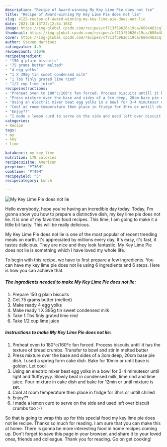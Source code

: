 ```yaml
---
description: "Recipe of Award-winning My Key Lime Pie does not lie"
title: "Recipe of Award-winning My Key Lime Pie does not lie"
slug: 4122-recipe-of-award-winning-my-key-lime-pie-does-not-lie
date: 2021-10-13T22:12:54.165Z
image: https://img-global.cpcdn.com/recipes/cf713f59626c19ca/680x482cq70/my-key-lime-pie-does-not-lie-recipe-main-photo.jpg
thumbnail: https://img-global.cpcdn.com/recipes/cf713f59626c19ca/680x482cq70/my-key-lime-pie-does-not-lie-recipe-main-photo.jpg
cover: https://img-global.cpcdn.com/recipes/cf713f59626c19ca/680x482cq70/my-key-lime-pie-does-not-lie-recipe-main-photo.jpg
author: Steven Martinez
ratingvalue: 4.9
reviewcount: 31046
recipeingredient:
- "150 g plain biscuits"
- "75 grams butter melted"
- "4 egg yolks"
- "1 X 395g tin sweet condensed milk"
- "1 Tbs finly grated lime rind"
- "1/2 cup lime juice"
recipeinstructions:
- "Preheat oven to 180°c/160°c fan forced. Process biscuits untill it has the texture of bread crumbs. Transfer to bowl and stir in melted butter"
- "Press mixture over the base and sides of a 3cm deep, 20cm base pie dish. I used a spring form cake dish. Bake for 10min or until base is golden. Let cool"
- "Using an electric mixer beat egg yolks in a bowl for 3-4 mimutesor until light and fluffyyyyy. Slowly beat in condensed milk, lime rind and lime juice. Pour mixture in cake dish and bake for 12min or until mixture is set."
- "Cool at room temperature then place in fridge for 3hrs or untill chilled"
- "Enjoy??"
- "I made a lemon curd to serve on the side and used left over biscuit crumbs too :-)"
categories:
- Recipe
tags:
- my
- key
- lime

katakunci: my key lime 
nutrition: 170 calories
recipecuisine: American
preptime: "PT36M"
cooktime: "PT49M"
recipeyield: "3"
recipecategory: Lunch

---
```



![My Key Lime Pie does not lie](https://img-global.cpcdn.com/recipes/cf713f59626c19ca/680x482cq70/my-key-lime-pie-does-not-lie-recipe-main-photo.jpg)

Hello everybody, hope you're having an incredible day today. Today, I'm gonna show you how to prepare a distinctive dish, my key lime pie does not lie. It is one of my favorites food recipes. This time, I am going to make it a little bit tasty. This will be really delicious.

My Key Lime Pie does not lie is one of the most popular of recent trending meals on earth. It's appreciated by millions every day. It's easy, it's fast, it tastes delicious. They are nice and they look fantastic. My Key Lime Pie does not lie is something which I have loved my whole life.




To begin with this recipe, we have to first prepare a few ingredients. You can have my key lime pie does not lie using 6 ingredients and 6 steps. Here is how you can achieve that.

<!--inarticleads1-->

##### The ingredients needed to make My Key Lime Pie does not lie:

1. Prepare 150 g plain biscuits
1. Get 75 grams butter (melted)
1. Make ready 4 egg yolks
1. Make ready 1 X 395g tin sweet condensed milk
1. Take 1 Tbs finly grated lime rind
1. Take 1/2 cup lime juice




<!--inarticleads2-->

##### Instructions to make My Key Lime Pie does not lie:

1. Preheat oven to 180°c/160°c fan forced. Process biscuits untill it has the texture of bread crumbs. Transfer to bowl and stir in melted butter
1. Press mixture over the base and sides of a 3cm deep, 20cm base pie dish. I used a spring form cake dish. Bake for 10min or until base is golden. Let cool
1. Using an electric mixer beat egg yolks in a bowl for 3-4 mimutesor until light and fluffyyyyy. Slowly beat in condensed milk, lime rind and lime juice. Pour mixture in cake dish and bake for 12min or until mixture is set.
1. Cool at room temperature then place in fridge for 3hrs or untill chilled
1. Enjoy??
1. I made a lemon curd to serve on the side and used left over biscuit crumbs too :-)




So that is going to wrap this up for this special food my key lime pie does not lie recipe. Thanks so much for reading. I am sure that you can make this at home. There is gonna be more interesting food in home recipes coming up. Don't forget to save this page in your browser, and share it to your loved ones, friends and colleague. Thank you for reading. Go on get cooking!
